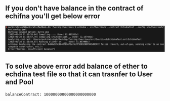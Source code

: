 ## If you don't have balance in the contract of echifna you'll get below error 
![alt text](1.png)

## To solve above error add balance of ether to echdina test file so that it can trasnfer to User and Pool
`balanceContract: 10000000000000000000000`
